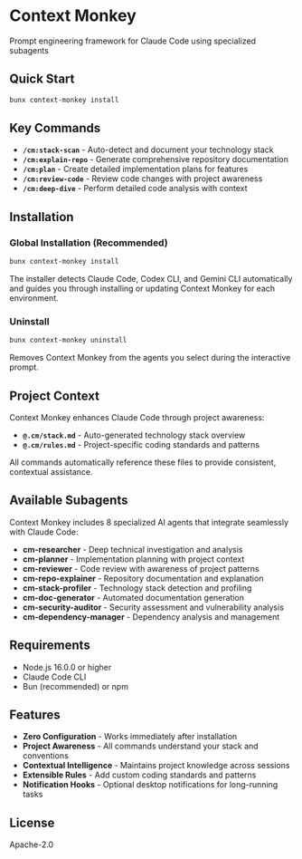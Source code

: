 # Context Monkey

Prompt engineering framework for Claude Code using specialized subagents

## Quick Start

```bash
bunx context-monkey install
```

## Key Commands

- **`/cm:stack-scan`** - Auto-detect and document your technology stack
- **`/cm:explain-repo`** - Generate comprehensive repository documentation  
- **`/cm:plan`** - Create detailed implementation plans for features
- **`/cm:review-code`** - Review code changes with project awareness
- **`/cm:deep-dive`** - Perform detailed code analysis with context

## Installation

### Global Installation (Recommended)
```bash
bunx context-monkey install
```
The installer detects Claude Code, Codex CLI, and Gemini CLI automatically and guides you through installing or updating Context Monkey for each environment.

### Uninstall
```bash
bunx context-monkey uninstall
```
Removes Context Monkey from the agents you select during the interactive prompt.

## Project Context

Context Monkey enhances Claude Code through project awareness:

- **`@.cm/stack.md`** - Auto-generated technology stack overview
- **`@.cm/rules.md`** - Project-specific coding standards and patterns

All commands automatically reference these files to provide consistent, contextual assistance.

## Available Subagents

Context Monkey includes 8 specialized AI agents that integrate seamlessly with Claude Code:

- **cm-researcher** - Deep technical investigation and analysis
- **cm-planner** - Implementation planning with project context
- **cm-reviewer** - Code review with awareness of project patterns
- **cm-repo-explainer** - Repository documentation and explanation
- **cm-stack-profiler** - Technology stack detection and profiling
- **cm-doc-generator** - Automated documentation generation
- **cm-security-auditor** - Security assessment and vulnerability analysis
- **cm-dependency-manager** - Dependency analysis and management

## Requirements

- Node.js 16.0.0 or higher
- Claude Code CLI
- Bun (recommended) or npm

## Features

- **Zero Configuration** - Works immediately after installation
- **Project Awareness** - All commands understand your stack and conventions
- **Contextual Intelligence** - Maintains project knowledge across sessions
- **Extensible Rules** - Add custom coding standards and patterns
- **Notification Hooks** - Optional desktop notifications for long-running tasks

## License

Apache-2.0
